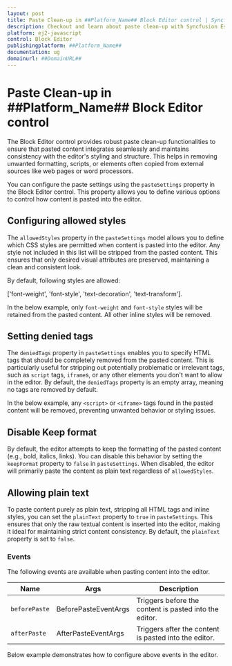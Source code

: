 ```yaml
---
layout: post
title: Paste Clean-up in ##Platform_Name## Block Editor control | Syncfusion
description: Checkout and learn about paste clean-up with Syncfusion Essential ##Platform_Name## BlockEditor control, its elements, and more details.
platform: ej2-javascript
control: Block Editor
publishingplatform: ##Platform_Name##
documentation: ug
domainurl: ##DomainURL##
---
```


# Paste Clean-up in ##Platform_Name## Block Editor control

The Block Editor control provides robust paste clean-up functionalities to ensure that pasted content integrates seamlessly and maintains consistency with the editor's styling and structure. This helps in removing unwanted formatting, scripts, or elements often copied from external sources like web pages or word processors.

You can configure the paste settings using the `pasteSettings` property in the Block Editor control. This property allows you to define various options to control how content is pasted into the editor.

## Configuring allowed styles

The `allowedStyles` property in the `pasteSettings` model allows you to define which CSS styles are permitted when content is pasted into the editor. Any style not included in this list will be stripped from the pasted content. This ensures that only desired visual attributes are preserved, maintaining a clean and consistent look.

By default, following styles are allowed:

['font-weight', 'font-style', 'text-decoration', 'text-transform'].

In the below example, only `font-weight` and `font-style` styles will be retained from the pasted content. All other inline styles will be removed.

## Setting denied tags

The `deniedTags` property in `pasteSettings` enables you to specify HTML tags that should be completely removed from the pasted content. This is particularly useful for stripping out potentially problematic or irrelevant tags, such as `script` tags, `iframe`s, or any other elements you don't want to allow in the editor. By default, the `deniedTags` property is an empty array, meaning no tags are removed by default.

In the below example, any `<script>` or `<iframe>` tags found in the pasted content will be removed, preventing unwanted behavior or styling issues.

## Disable Keep format

By default, the editor attempts to keep the formatting of the pasted content (e.g., bold, italics, links). You can disable this behavior by setting the `keepFormat` property to `false` in `pasteSettings`. When disabled, the editor will primarily paste the content as plain text regardless of `allowedStyles`.

## Allowing plain text

To paste content purely as plain text, stripping all HTML tags and inline styles, you can set the `plainText` property to `true` in `pasteSettings`. This ensures that only the raw textual content is inserted into the editor, making it ideal for maintaining strict content consistency. By default, the `plainText` property is set to `false`.

### Events

The following events are available when pasting content into the editor.

|Name|Args|Description|
|---|---|---|
|`beforePaste`|BeforePasteEventArgs|Triggers before the content is pasted into the editor.|
|`afterPaste`|AfterPasteEventArgs|Triggers after the content is pasted into the editor.|

Below example demonstrates how to configure above events in the editor.
